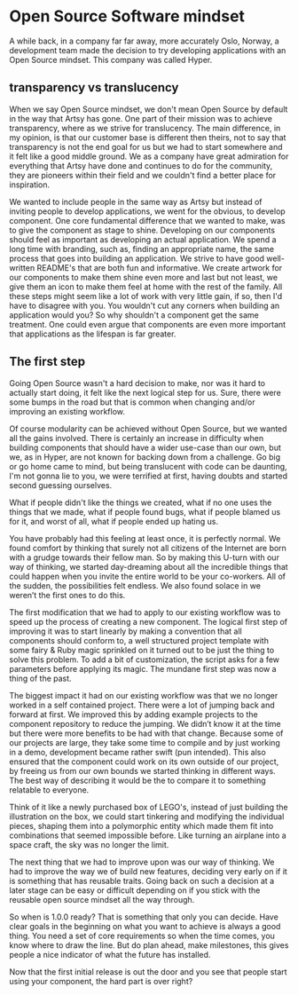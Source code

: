# Open Source Software mindset

A while back, in a company far far away, more accurately Oslo, Norway, a development team made the decision to try developing applications with an Open Source mindset. This company was called Hyper.

## transparency vs translucency

When we say Open Source mindset, we don't mean Open Source by default in the way that Artsy has gone. One part of their mission was to achieve transparency, where as we strive for translucency. The main difference, in my opinion, is that our customer base is different then theirs, not to say that transparency is not the end goal for us but we had to start somewhere and it felt like a good middle ground. We as a company have great admiration for everything that Artsy have done and continues to do for the community, they are pioneers within their field and we couldn't find a better place for inspiration.

We wanted to include people in the same way as Artsy but instead of inviting people to develop applications, we went for the obvious, to develop component. One core fundamental difference that we wanted to make, was to give the component as stage to shine. Developing on our components should feel as important as developing an actual application. We spend a long time with branding, such as, finding an appropriate name, the same process that goes into building an application. We strive to have good well-written README's that are both fun and informative. We create artwork for our components to make them shine even more and last but not least, we give them an icon to make them feel at home with the rest of the family. All these steps might seem like a lot of work with very little gain, if so, then I'd have to disagree with you. You wouldn't cut any corners when building an application would you? So why shouldn't a component get the same treatment. One could even argue that components are even more important that applications as the lifespan is far greater.

## The first step

Going Open Source wasn't a hard decision to make, nor was it hard to actually start doing, it felt like the next logical step for us. Sure, there were some bumps in the road but that is common when changing and/or improving an existing workflow.

Of course modularity can be achieved without Open Source, but we wanted all the gains involved. There is certainly an increase in difficulty when building components that should have a wider use-case than our own, but we, as in Hyper, are not known for backing down from a challenge. Go big or go home came to mind, but being translucent with code can be daunting, I'm not gonna lie to you, we were terrified at first, having doubts and started second guessing ourselves.

What if people didn't like the things we created, what if no one uses the things that we made, what if people found bugs, what if people blamed us for it, and worst of all, what if people ended up hating us.

You have probably had this feeling at least once, it is perfectly normal. We found comfort by thinking that surely not all citizens of the Internet are born with a grudge towards their fellow man. So by making this U-turn with our way of thinking, we started day-dreaming about all the incredible things that could happen when you invite the entire world to be your co-workers. All of the sudden, the possibilities felt endless.
We also found solace in we weren’t the first ones to do this.

The first modification that we had to apply to our existing workflow was to speed up the process of creating a new component. The logical first step of improving it was to start linearly by making a convention that all components should conform to, a well structured project template with some fairy & Ruby magic sprinkled on it turned out to be just the thing to solve this problem. To add a bit of customization, the script asks for a few parameters before applying its magic.
The mundane first step was now a thing of the past.

The biggest impact it had on our existing workflow was that we no longer worked in a self contained project. There were a lot of jumping back and forward at first. We improved this by adding example projects to the component repository to reduce the jumping. We didn’t know it at the time but there were more benefits to be had with that change.
Because some of our projects are large, they take some time to compile and by just working in a demo, development became rather swift (pun intended). This also ensured that the component could work on its own outside of our project, by freeing us from our own bounds we started thinking in different ways. The best way of describing it would be the to compare it to something relatable to everyone.

Think of it like a newly purchased box of LEGO's, instead of just building the illustration on the box, we could start tinkering and modifying the individual pieces, shaping them into a polymorphic entity which made them fit into combinations that seemed impossible before. Like turning an airplane into a space craft, the sky was no longer the limit.

The next thing that we had to improve upon was our way of thinking.
We had to improve the way we of build new features, deciding very early on if it is something that has reusable traits. Going back on such a decision at a later stage can be easy or difficult depending on if you stick with the reusable open source mindset all the way through.

So when is 1.0.0 ready? That is something that only you can decide. Have clear goals in the beginning on what you want to achieve is always a good thing. You need a set of core requirements so when the time comes, you know where to draw the line. But do plan ahead, make milestones, this gives people a nice indicator of what the future has installed.

Now that the first initial release is out the door and you see that people start using your component, the hard part is over right?
